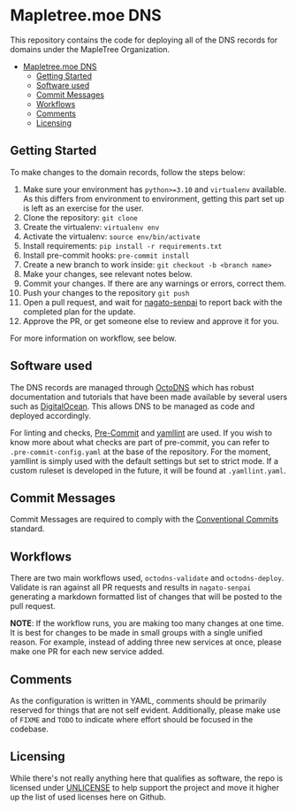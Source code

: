 # Mapletree.moe DNS
This repository contains the code for deploying all of the DNS records for
domains under the MapleTree Organization.

- [Mapletree.moe DNS](#mapletreemoe-dns)
  - [Getting Started](#getting-started)
  - [Software used](#software-used)
  - [Commit Messages](#commit-messages)
  - [Workflows](#workflows)
  - [Comments](#comments)
  - [Licensing](#licensing)

## Getting Started
To make changes to the domain records, follow the steps below:

  1. Make sure your environment has `python>=3.10` and `virtualenv` available.
  As this differs from environment to environment, getting this part set up is
  left as an exercise for the user.
  2. Clone the repository: `git clone`
  3. Create the virtualenv: `virtualenv env`
  4. Activate the virtualenv: `source env/bin/activate`
  5. Install requirements: `pip install -r requirements.txt`
  6. Install pre-commit hooks: `pre-commit install`
  7. Create a new branch to work inside: `git checkout -b <branch name>`
  8. Make your changes, see relevant notes below.
  9. Commit your changes. If there are any warnings or errors, correct them.
  10. Push your changes to the repository `git push`
  11. Open a pull request, and wait for [nagato-senpai][1] to report back with
  the completed plan for the update.
  12.  Approve the PR, or get someone else to review and approve it for you.

For more information on workflow, see below.

## Software used
The DNS records are managed through [OctoDNS][2] which has robust documentation
and tutorials that have been made available by several users such as
[DigitalOcean][3]. This allows DNS to be managed as code and deployed
accordingly.

For linting and checks, [Pre-Commit][4] and [yamllint][5] are used. If you wish
to know more about what checks are part of pre-commit, you can refer to
`.pre-commit-config.yaml` at the base of the repository. For the moment,
yamllint is simply used with the default settings but set to strict mode. If a
custom ruleset is developed in the future, it will be found at `.yamllint.yaml`.

## Commit Messages
Commit Messages are required to comply with the [Conventional Commits][6]
standard.

## Workflows
There are two main workflows used, `octodns-validate` and `octodns-deploy`.
Validate is ran against all PR requests and results in `nagato-senpai`
generating a markdown formatted list of changes that will be posted to the pull
request.

**NOTE**: If the workflow runs, you are making too many changes at one time. It
is best for changes to be made in small groups with a single unified reason.
For example, instead of adding three new services at once, please make one PR
for each new service added.

## Comments
As the configuration is written in YAML, comments should be primarily reserved
for things that are not self evident. Additionally, please make use of `FIXME`
and `TODO` to indicate where effort should be focused in the codebase.

## Licensing
While there's not really anything here that qualifies as software, the repo is
licensed under [UNLICENSE][7] to help support the project and move it higher up
the list of used licenses here on Github.

[1]: https://github.com/nagato-senpai
[2]: https://github.com/octodns/octodns
[3]: https://www.digitalocean.com/community/tutorials/how-to-deploy-and-manage-your-dns-using-octodns-on-ubuntu-18-04
[4]: https://pre-commit.com
[5]: https://yamllint.readthedocs.io
[6]: https://www.conventionalcommits.org/en/v1.0.0/
[7]: https://unlicense.org

